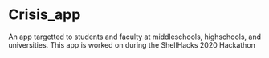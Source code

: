 # Crisis_app

An app targetted to students and faculty at middleschools, highschools, and universities. This app is worked on during the ShellHacks 2020 Hackathon
